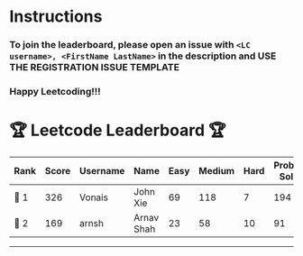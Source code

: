 # Instructions
### To join the leaderboard, please open an issue with `<LC username>, <FirstName LastName>` in the description and USE THE REGISTRATION ISSUE TEMPLATE
### Happy Leetcoding!!!


# 🏆 Leetcode Leaderboard 🏆

| Rank | Score | Username       | Name | Easy | Medium | Hard | Problems Solved |
|------|----------------|-----------------|-------------------|--------------|--------------|--------------|--------------|
| 🥇 1 | 326 | Vonais | John Xie | 69 | 118 | 7 | 194 |
| 🥈 2 | 169 | arnsh | Arnav Shah | 23 | 58 | 10 | 91 |
---

